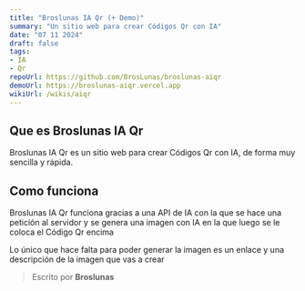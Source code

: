 ```yaml
---
title: "Broslunas IA Qr (+ Demo)"
summary: "Un sitio web para crear Códigos Qr con IA"
date: "07 11 2024"
draft: false
tags:
- IA
- Qr
repoUrl: https://github.com/BrosLunas/broslunas-aiqr
demoUrl: https://broslunas-aiqr.vercel.app
wikiUrl: /wikis/aiqr
---
```

## Que es Broslunas IA Qr
Broslunas IA Qr es un sitio web para crear Códigos Qr con IA, de forma muy sencilla y rápida.

## Como funciona
Broslunas IA Qr funciona gracias a una API de IA con la que se hace una petición al servidor y se genera una imagen con IA en la que luego se le coloca el Código Qr encima

Lo único que hace falta para poder generar la imagen es un enlace y una descripción de la imagen que vas a crear

> Escrito por **Broslunas**
